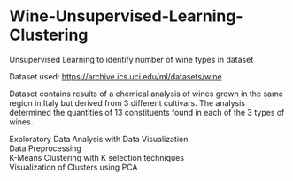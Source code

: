 # Wine-Unsupervised-Learning-Clustering
Unsupervised Learning to identify number of wine types in dataset

Dataset used: https://archive.ics.uci.edu/ml/datasets/wine    
  
Dataset contains results of a chemical analysis of wines grown in the same region in Italy but derived from 3 different cultivars.
The analysis determined the quantities of 13 constituents found in each of the 3 types of wines.

Exploratory Data Analysis with Data Visualization   
Data Preprocessing  
K-Means Clustering with K selection techniques  
Visualization of Clusters using PCA 
